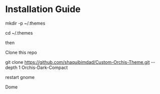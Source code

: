 # Installation Guide

mkdir -p ~/.themes 

cd ~/.themes

then

Clone this repo 

 git clone https://github.com/shaquibimdad/Custom-Orchis-Theme.git --depth 1 Orchis-Dark-Compact
 
 restart gnome 
 
 Dome
